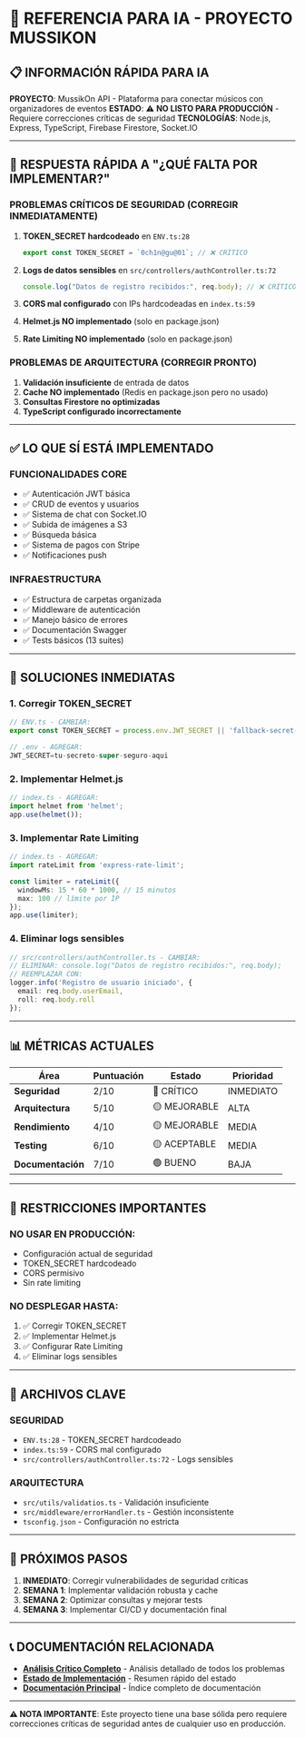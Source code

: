 # 🤖 REFERENCIA PARA IA - PROYECTO MUSSIKON

## 📋 INFORMACIÓN RÁPIDA PARA IA

**PROYECTO**: MussikOn API - Plataforma para conectar músicos con organizadores de eventos
**ESTADO**: ⚠️ **NO LISTO PARA PRODUCCIÓN** - Requiere correcciones críticas de seguridad
**TECNOLOGÍAS**: Node.js, Express, TypeScript, Firebase Firestore, Socket.IO

---

## 🚨 RESPUESTA RÁPIDA A "¿QUÉ FALTA POR IMPLEMENTAR?"

### **PROBLEMAS CRÍTICOS DE SEGURIDAD (CORREGIR INMEDIATAMENTE)**

1. **TOKEN_SECRET hardcodeado** en `ENV.ts:28`
   ```typescript
   export const TOKEN_SECRET = `0ch1n@gu@01`; // ❌ CRÍTICO
   ```

2. **Logs de datos sensibles** en `src/controllers/authController.ts:72`
   ```typescript
   console.log("Datos de registro recibidos:", req.body); // ❌ CRÍTICO
   ```

3. **CORS mal configurado** con IPs hardcodeadas en `index.ts:59`
4. **Helmet.js NO implementado** (solo en package.json)
5. **Rate Limiting NO implementado** (solo en package.json)

### **PROBLEMAS DE ARQUITECTURA (CORREGIR PRONTO)**

1. **Validación insuficiente** de entrada de datos
2. **Cache NO implementado** (Redis en package.json pero no usado)
3. **Consultas Firestore no optimizadas**
4. **TypeScript configurado incorrectamente**

---

## ✅ LO QUE SÍ ESTÁ IMPLEMENTADO

### **FUNCIONALIDADES CORE**
- ✅ Autenticación JWT básica
- ✅ CRUD de eventos y usuarios
- ✅ Sistema de chat con Socket.IO
- ✅ Subida de imágenes a S3
- ✅ Búsqueda básica
- ✅ Sistema de pagos con Stripe
- ✅ Notificaciones push

### **INFRAESTRUCTURA**
- ✅ Estructura de carpetas organizada
- ✅ Middleware de autenticación
- ✅ Manejo básico de errores
- ✅ Documentación Swagger
- ✅ Tests básicos (13 suites)

---

## 🔧 SOLUCIONES INMEDIATAS

### **1. Corregir TOKEN_SECRET**
```typescript
// ENV.ts - CAMBIAR:
export const TOKEN_SECRET = process.env.JWT_SECRET || 'fallback-secret-change-me';

// .env - AGREGAR:
JWT_SECRET=tu-secreto-super-seguro-aqui
```

### **2. Implementar Helmet.js**
```typescript
// index.ts - AGREGAR:
import helmet from 'helmet';
app.use(helmet());
```

### **3. Implementar Rate Limiting**
```typescript
// index.ts - AGREGAR:
import rateLimit from 'express-rate-limit';

const limiter = rateLimit({
  windowMs: 15 * 60 * 1000, // 15 minutos
  max: 100 // límite por IP
});
app.use(limiter);
```

### **4. Eliminar logs sensibles**
```typescript
// src/controllers/authController.ts - CAMBIAR:
// ELIMINAR: console.log("Datos de registro recibidos:", req.body);
// REEMPLAZAR CON:
logger.info('Registro de usuario iniciado', { 
  email: req.body.userEmail,
  roll: req.body.roll 
});
```

---

## 📊 MÉTRICAS ACTUALES

| Área | Puntuación | Estado | Prioridad |
|------|------------|--------|-----------|
| **Seguridad** | 2/10 | 🔴 CRÍTICO | INMEDIATO |
| **Arquitectura** | 5/10 | 🟡 MEJORABLE | ALTA |
| **Rendimiento** | 4/10 | 🟡 MEJORABLE | MEDIA |
| **Testing** | 6/10 | 🟡 ACEPTABLE | MEDIA |
| **Documentación** | 7/10 | 🟢 BUENO | BAJA |

---

## 🚫 RESTRICCIONES IMPORTANTES

### **NO USAR EN PRODUCCIÓN**:
- Configuración actual de seguridad
- TOKEN_SECRET hardcodeado
- CORS permisivo
- Sin rate limiting

### **NO DESPLEGAR HASTA**:
1. ✅ Corregir TOKEN_SECRET
2. ✅ Implementar Helmet.js
3. ✅ Configurar Rate Limiting
4. ✅ Eliminar logs sensibles

---

## 📁 ARCHIVOS CLAVE

### **SEGURIDAD**
- `ENV.ts:28` - TOKEN_SECRET hardcodeado
- `index.ts:59` - CORS mal configurado
- `src/controllers/authController.ts:72` - Logs sensibles

### **ARQUITECTURA**
- `src/utils/validatios.ts` - Validación insuficiente
- `src/middleware/errorHandler.ts` - Gestión inconsistente
- `tsconfig.json` - Configuración no estricta

---

## 🎯 PRÓXIMOS PASOS

1. **INMEDIATO**: Corregir vulnerabilidades de seguridad críticas
2. **SEMANA 1**: Implementar validación robusta y cache
3. **SEMANA 2**: Optimizar consultas y mejorar tests
4. **SEMANA 3**: Implementar CI/CD y documentación final

---

## 📞 DOCUMENTACIÓN RELACIONADA

- **[Análisis Crítico Completo](CRITICAL_ANALYSIS.md)** - Análisis detallado de todos los problemas
- **[Estado de Implementación](IMPLEMENTATION_STATUS.md)** - Resumen rápido del estado
- **[Documentación Principal](../INDEX.md)** - Índice completo de documentación

---

**⚠️ NOTA IMPORTANTE**: Este proyecto tiene una base sólida pero requiere correcciones críticas de seguridad antes de cualquier uso en producción. 